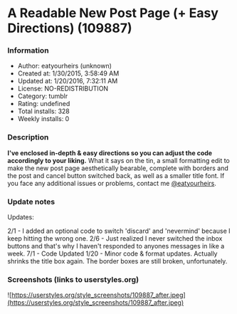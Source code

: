 # A Readable New Post Page (+ Easy Directions) (109887)

### Information
- Author: eatyourheirs (unknown)
- Created at: 1/30/2015, 3:58:49 AM
- Updated at: 1/20/2016, 7:32:11 AM
- License: NO-REDISTRIBUTION
- Category: tumblr
- Rating: undefined
- Total installs: 328
- Weekly installs: 0


### Description
<b>I've enclosed in-depth & easy directions so you can adjust the code accordingly to your liking.</b>
What it says on the tin, a small formatting edit to make the new post page aesthetically bearable, complete with borders and the post and cancel button switched back, as well as a smaller title font.
If you face any additional issues or problems, contact me <a href="http://eatyourheirs.tumblr.com/">@eatyourheirs</a>.

### Update notes
Updates:

2/1 - I added an optional code to switch 'discard' and 'nevermind' because I keep hitting the wrong one.
2/6 - Just realized I never switched the inbox buttons and that's why I haven't responded to anyones messages in like a week.
7/1 - Code Updated
1/20 - Minor code & format updates. Actually shrinks the title box again. The border boxes are still broken, unfortunately.

### Screenshots (links to userstyles.org)
![https://userstyles.org/style_screenshots/109887_after.jpeg](https://userstyles.org/style_screenshots/109887_after.jpeg)


